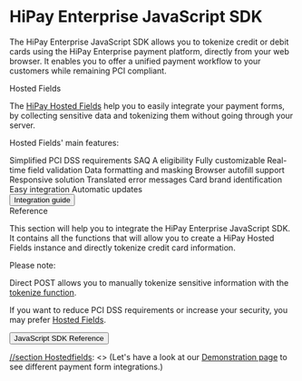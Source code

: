 # HiPay Enterprise JavaScript SDK

The HiPay Enterprise JavaScript SDK allows you to tokenize credit or debit cards using the HiPay Enterprise payment platform, directly from your web browser. It enables you to offer a unified payment workflow to your customers while remaining PCI compliant.

<div id="sdk-javascript-v3" class="container-fluid">
    <div class="row">
        <div id="hostedfields" class="col-md-5">
            <div class="sectionHeader">Hosted Fields</div>
            <div class="sectionContent">
                <div class="sectionBody">
                    <p class="align-left">The <a href="https://hipay.com/fr/hosted-fields">HiPay Hosted Fields</a> help you to easily integrate your payment forms, by collecting sensitive data and tokenizing them without going through your server.</p>
                    <p>Hosted Fields' main features:</p>
                    <div id="list-features">
                        <span><i class="fa fa-check"></i>Simplified PCI DSS requirements</span>
                        <span><i class="fa fa-check"></i>SAQ A eligibility</span>
                        <span><i class="fa fa-check"></i>Fully customizable</span>
                        <span><i class="fa fa-check"></i>Real-time field validation</span>
                        <span><i class="fa fa-check"></i>Data formatting and masking</span>
                        <span><i class="fa fa-check"></i>Browser autofill support</span>
                        <span><i class="fa fa-check"></i>Responsive solution</span>
                        <span><i class="fa fa-check"></i>Translated error messages</span>
                        <span><i class="fa fa-check"></i>Card brand identification</span>
                        <span><i class="fa fa-check"></i>Easy integration</span>
                        <span><i class="fa fa-check"></i>Automatic updates</span>
                    </div>
                </div>
                <div class="sectionFooter">
                    <button class="btn blue square btn-lg" onclick="window.location.assign('../Hosted-Fields/');">Integration guide</button>
                </div>
            </div>
        </div>
        <div id="reference" class="col-md-5">
            <div class="sectionHeader">Reference</div>
            <div class="sectionContent">
                <div class="sectionBody">
                    <p class="align-left">This section will help you to integrate the HiPay Enterprise JavaScript SDK. It contains all the functions that will allow you to create a HiPay Hosted Fields instance and directly tokenize credit card information.</p>
                    <p>Please note:</p>
                    <p class="align-left">Direct POST allows you to manually tokenize sensitive information with the <a href="../Reference/#hipay-enterprise-javascript-sdk-reference-the-hipay-instance-hipaytokenizeparams">tokenize function</a>.</p>
                    <p class="align-left">If you want to reduce PCI DSS requirements or increase your security, you may prefer <a href="../Hosted-Fields/">Hosted Fields</a>.</p>
                </div>
                <div class="sectionFooter">
                    <button class="btn blue square btn-lg" onclick="window.location.assign('../Reference/');">JavaScript SDK Reference</button>
                </div>
            </div>
        </div>
    </div>
</div>

[//section Hostedfields]: <> (### Hosted Fields examples)

[//section Hostedfields]: <> (Hosted Fields are fully customizable to perfectly match your style guides.)

[//section Hostedfields]: <> (Let's have a look at our [Demonstration page]() to see different payment form integrations.)
